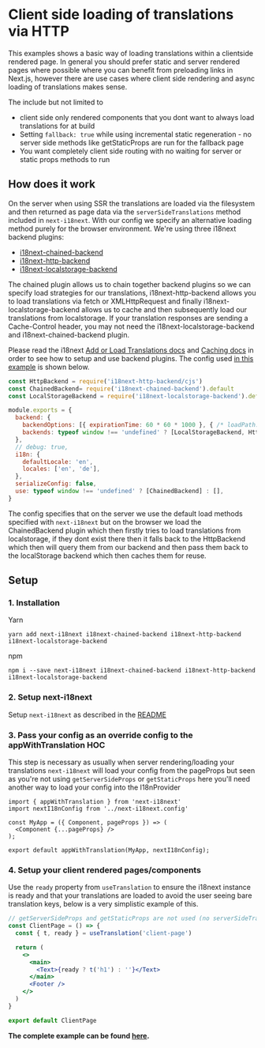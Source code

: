 # Client side loading of translations via HTTP

This examples shows a basic way of loading translations within a clientside rendered page. In general you should prefer static and server rendered pages where possible where you can benefit from preloading links in Next.js, however there are use cases where client side rendering and async loading of translations makes sense.

The include but not limited to
* client side only rendered components that you dont want to always load translations for at build
* Setting `fallback: true` while using incremental static regeneration - no server side methods like getStaticProps are run for the fallback page
* You want completely client side routing with no waiting for server or static props methods to run

## How does it work

On the server when using SSR the translations are loaded via the filesystem and then returned as page data via the `serverSideTranslations` method included in `next-i18next`. With our config we specify an alternative loading method purely for the browser environment. We're using three i18next backend plugins:
* [i18next-chained-backend](https://github.com/i18next/i18next-chained-backend)
* [i18next-http-backend](https://github.com/i18next/i18next-http-backend)
* [i18next-localstorage-backend](https://github.com/i18next/i18next-localstorage-backend)

The chained plugin allows us to chain together backend plugins so we can specify load strategies for our translations, i18next-http-backend allows you to load translations via fetch or XMLHttpRequest and finally i18next-localstorage-backend allows us to cache and then subsequently load our translations from localstorage. If your translation responses are sending a Cache-Control header, you may not need the i18next-localstorage-backend and i18next-chained-backend plugin.

Please read the i18next [Add or Load Translations docs](https://www.i18next.com/how-to/add-or-load-translations) and [Caching docs](https://www.i18next.com/how-to/caching) in order to see how to setup and use backend plugins. The config used [in this example](https://github.com/i18next/i18next-http-backend/tree/master/example/next) is shown below.

```js
const HttpBackend = require('i18next-http-backend/cjs')
const ChainedBackend= require('i18next-chained-backend').default
const LocalStorageBackend = require('i18next-localstorage-backend').default

module.exports = {
  backend: {
    backendOptions: [{ expirationTime: 60 * 60 * 1000 }, { /* loadPath: 'https:// somewhere else' */ }], // 1 hour
    backends: typeof window !== 'undefined' ? [LocalStorageBackend, HttpBackend]: [],
  },
  // debug: true,
  i18n: {
    defaultLocale: 'en',
    locales: ['en', 'de'],
  },
  serializeConfig: false,
  use: typeof window !== 'undefined' ? [ChainedBackend] : [],
}
```

The config specifies that on the server we use the default load methods specified with `next-i18next` but on the browser we load the ChainedBackend plugin which then firstly tries to load translations from localstorage, if they dont exist there then it falls back to the HttpBackend which then will query them from our backend and then pass them back to the localStorage backend which then caches them for reuse.

## Setup

### 1. Installation

Yarn
```
yarn add next-i18next i18next-chained-backend i18next-http-backend i18next-localstorage-backend
```

npm
```
npm i --save next-i18next i18next-chained-backend i18next-http-backend i18next-localstorage-backend
```

### 2. Setup next-i18next

Setup `next-i18next` as described in the [README](https://github.com/isaachinman/next-i18next/blob/master/README.md#2-translation-content)

### 3. Pass your config as an override config to the appWithTranslation HOC

This step is necessary as usually when server rendering/loading your translations `next-i18next` will load your config from the pageProps but seen as you're not using `getServerSideProps` or `getStaticProps` here you'll need another way to load your config into the I18nProvider

```tsx
import { appWithTranslation } from 'next-i18next'
import nextI18nConfig from '../next-i18next.config'

const MyApp = ({ Component, pageProps }) => (
  <Component {...pageProps} />
);

export default appWithTranslation(MyApp, nextI18nConfig);
```

### 4. Setup your client rendered pages/components

Use the `ready` property from `useTranslation` to ensure the i18next instance is ready and that your translations are loaded to avoid the user seeing bare translation keys, below is a very simplistic example of this.

```jsx
// getServerSideProps and getStaticProps are not used (no serverSideTranslations method)
const ClientPage = () => {
  const { t, ready } = useTranslation('client-page')

  return (
    <>
      <main>
        <Text>{ready ? t('h1') : ''}</Text>
      </main>
      <Footer />
    </>
  )
}

export default ClientPage
```

**The complete example can be found [here](https://github.com/i18next/i18next-http-backend/tree/master/example/next).**
